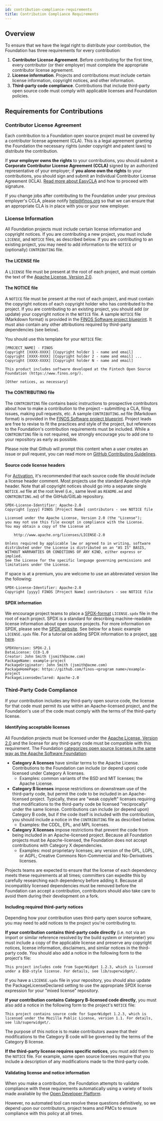 ```yaml
---
id: contribution-compliance-requirements
title: Contribution Compliance Requirements
---
```


## Overview
To ensure that we have the legal right to distribute your contribution, the Foundation has three requirements for every contribution:

1. **Contributor License Agreement**. Before contributing for the first time, every contributor (or their employer) must complete the appropriate contributor license agreement.
2. **License information**. Projects and contributions must include certain license information, copyright notices, and other information.
3. **Third-party code compliance**. Contributions that include third-party open source code must comply with applicable licenses and Foundation policies.

## Requirements for Contributions
### Contributor License Agreement
Each contribution to a Foundation open source project must be covered by a contributor license agreement (CLA). This is a legal agreement granting the Foundation the necessary rights (under copyright and patent laws) to distribute the contribution.

If **your employer owns the rights** to your contributions, you should submit a **Corporate Contributor License Agreement (CCLA)** signed by an authorized representative of your employer; if **you alone own the rights** to your contributions, you should sign and submit an Individual Contributor License Agreement (ICLA). [Read more about EasyCLA](EasyCLA.md) and how to proceed with signature.

If you change jobs after contributing to the Foundation under your previous employer's CCLA, please notify [help@finos.org](mailto:help@finos.org) so that we can ensure that an appropriate CLA is in place with you or your new employer.

### License Information
All Foundation projects must include certain license information and copyright notices. If you are contributing a new project, you must include `LICENSE`, and `NOTICE` files, as described below. If you are contributing to an existing project, you may need to add information to the `NOTICE` or (optionally) `CONTRIBUTING` file.

#### The LICENSE file
A `LICENSE` file must be present at the root of each project, and must contain the text of the [Apache License, Version 2.0](http://www.apache.org/licenses/LICENSE-2.0.txt).

#### The NOTICE file
A `NOTICE` file must be present at the root of each project, and must contain the copyright notices of each copyright holder who has contributed to the project. If you are contributing to an existing project, you should add (or update) your copyright notice in the `NOTICE` file. A sample `NOTICE` file (Markdown format) is provided in the [FINOS Software project blueprint](https://github.com/finos/software-project-blueprint). It must also contain any other attributions required by third-party dependencies (see below).  

You should use this template for your `NOTICE` file:
```
[PROJECT_NAME] - FINOS
Copyright [XXXX-XXXX] [Copyright holder 1 - name and email]
Copyright [XXXX-XXXX] [Copyright holder 2 - name and email] ...
Copyright [XXXX-XXXX] [Copyright holder N - name and email]

This product includes software developed at the Fintech Open Source Foundation (https://www.finos.org/).
 
[Other notices, as necessary]
```

#### The CONTRIBUTING file
The `CONTRIBUTING` file contains basic instructions to prospective contributors about how to make a contribution to the project – submitting a CLA, filing issues, making pull requests, etc. A sample `CONTRIBUTING.md` file (Markdown format) is provided in the [FINOS Software project blueprint](https://github.com/finos/software-project-blueprint).  Project leads are free to revise to fit the practices and style of the project, but references to the Foundation's contribution requirements must be included.  While a `CONTRIBUTING` file is not required, we strongly encourage you to add one to your repository as early as possible.

Please note that Github will prompt this content when a user creates an issue or pull request, you can read more on [GitHub Contributing Guidelines](https://github.com/blog/1184-contributing-guidelines).

#### Source code license headers
For [Activation](https://github.com/finos/community/blob/master/governance/Software-Projects/Project-Lifecycle.md), it's recommended that each source code file should include a license header comment. Most projects use the standard Apache-style header. Note that all copyright notices should go into a separate single `NOTICE.md` file at the root level (i.e., same level as `README.md` and `CONTRIBUTING.md`) of the GitHub/GitLab repository.

```
SPDX-License-Identifier: Apache-2.0
Copyright [yyyy] FINOS [Project Name] contributors - see NOTICE file
 
Licensed under the Apache License, Version 2.0 (the "License");
you may not use this file except in compliance with the License.
You may obtain a copy of the License at
 
    http://www.apache.org/licenses/LICENSE-2.0
 
Unless required by applicable law or agreed to in writing, software
distributed under the License is distributed on an "AS IS" BASIS,
WITHOUT WARRANTIES OR CONDITIONS OF ANY KIND, either express or implied.
See the License for the specific language governing permissions and
limitations under the License.
```

If space is at a premium, you are welcome to use an abbreviated version like the following:

```
SPDX-License-Identifier: Apache-2.0
Copyright [yyyy] FINOS [Project Name] contributors - see NOTICE file
```

#### SPDX information
We encourage project teams to place a [SPDX-format](https://github.com/david-a-wheeler/spdx-tutorial#spdx-files) `LICENSE.spdx` file in the root of each project. SPDX is a standard for describing machine-readable license information about open source projects. For more information on SPDX, please see the [SPDX website](https://spdx.org/). See below for a basic example `LICENSE.spdx` file. For a tutorial on adding SPDX information to a project, [see here](https://github.com/david-a-wheeler/spdx-tutorial/blob/master/README.md).

```
SPDXVersion: SPDX-2.1
DataLicense: CC0-1.0
Creator: John Smith (jsmith@acme.com)
PackageName: example-project
PackageOriginator: John Smith (jsmith@acme.com)
PackageHomePage: https://github.com/finos-<program name>/example-project
PackageLicenseDeclared: Apache-2.0
```

### Third-Party Code Compliance
If your contribution includes any third-party open source code, the license for that code must permit its use within an Apache-licensed project, and the Foundation's use of the code must comply with the terms of the third-party license.

#### Identifying acceptable licenses
All Foundation projects must be licensed under the [Apache License, Version 2.0](https://www.apache.org/licenses/LICENSE-2.0) and the license for any third-party code must be compatible with this requirement. The Foundation [categorizes open source licenses in the same way as the Apache Software Foundation](License-categories.md):

- **Category A licenses** have similar terms to the Apache License. Contributions to the Foundation can include (or depend upon) code licensed under Category A licenses.
  - Examples: common variants of the BSD and MIT licenses; the Apache License.
- **Category B licenses** impose restrictions on downstream use of the third-party code, but permit the code to be included in an Apache-licensed project. Typically, these are "weak copyleft" licenses requiring that modifications to the third-party code be licensed "reciprocally" under the same license. Contributions can include (or depend upon) Category B code, but if the code itself is included with the contribution, you should include a notice in the `CONTRIBUTING` file as described below.
  - Examples: the CDDL, EPL, and MPL licenses.
- **Category X licenses** impose restrictions that prevent the code from being included in an Apache-licensed project. Because all Foundation projects must be Apache-licensed, the Foundation does not accept contributions with Category X dependencies.
  - Examples: most proprietary licenses; any version of the GPL, LGPL, or AGPL; Creative Commons Non-Commercial and No-Derivatives licenses.

Projects teams are expected to ensure that the license of each dependency meets these requirements at all times; committers can expedite this by carefully researching each dependency before adding it. Because all incompatibly licensed dependencies must be removed before the Foundation can accept a contribution, contributors should also take care to avoid them during their development on a fork.

#### Including required third-party notices
Depending how your contribution uses third-party open source software, you may need to add notices to the project you're contributing to.

**If your contribution contains third-party code directly** (i.e. not via an import or similar reference resolved by the build system or interpreter) you must include a copy of the applicable license and preserve any copyright notices, license information, disclaimers, and similar notices in the third-party code. You should also add a notice in the following form to the project's file:

`This project includes code from SuperWidget 1.2.3, which is licensed under a BSD-style license. For details, see lib/superwidget/.`

If you have a `LICENSE.spdx` file in your repository, you should also update the PackageLicenseDeclared setting to use the appropriate SPDX license expression for your "mixed license" repository.

**If your contribution contains Category B-licensed code directly**, you must also add a notice in the following form to the project's `NOTICE` file:

`This project contains source code for SuperWidget 1.2.3, which is licensed under the Mozilla Public License, version 1.1. For details, see lib/superwidget/.`

The purpose of this notice is to make contributors aware that their modifications to the Category B code will be governed by the terms of the Category B license.

**If the third-party license requires specific notices**, you must add them to the `NOTICE` file. For example, some open source licenses require that you include a description of any modifications made to the third-party code.

#### Validating license and notice information
When you make a contribution, the Foundation attempts to validate compliance with these requirements automatically using a variety of tools made available by the [Open Developer Platform](https://odp.finos.org).

However, no automated tool can resolve these questions definitively, so we depend upon our contributors, project teams and PMCs to ensure compliance with this policy at all times.
